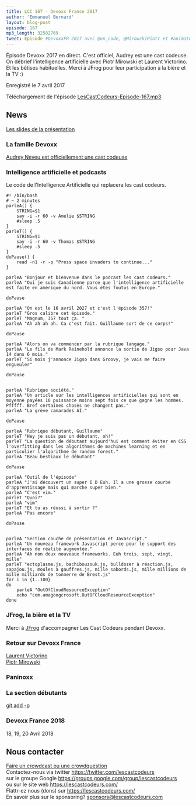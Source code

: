 ```yaml
---
title: LCC 167 - Devoxx France 2017
author: 'Emmanuel Bernard'
layout: blog-post
episode: 167
mp3_length: 32582769
tweet: Episode #DevoxxFR 2017 avec @on_code, @MirowskiPiotr et #animatedgif. Bienvenue @Audrey_Neveu
---
```

Épisode Devoxx 2017 en direct. C'est officiel, Audrey est une cast codeuse. On débrief l'intelligence artificielle avec Piotr Mirowski et Laurent Victorino. Et les bêtises habituelles.
Merci à JFrog pour leur participation à la bière et la TV :)

Enregistré le 7 avril 2017

Téléchargement de l'épisode [LesCastCodeurs-Episode-167.mp3](http://traffic.libsyn.com/lescastcodeurs/LesCastCodeurs-Episode-167.mp3)

## News

[Les slides de la présentation](https://www.slideshare.net/emmanuelbernard/les-cast-codeurs-devoxx-france-2017)  

### La famille Devoxx

[Audrey Neveu est officiellement une cast codeuse](https://twitter.com/Audrey_Neveu)  

### Intelligence artificielle et podcasts

Le code de l'Intelligence Artificielle qui replacera les cast codeurs.


    #! /bin/bash
    # ~ 2 minutes
    parleA() {
        STRING=$1
        say -i -r 60 -v Amelie $STRING
        #sleep .5
    }
    parleT() {
        STRING=$1
        say -i -r 60 -v Thomas $STRING
        #sleep .5
    }
    doPause() {
        read -n1 -r -p "Press space invaders to continue..."
    }
    
    parleA "Bonjour et bienvenue dans le podcast les cast codeurs."
    parleA "Oui je suis Canadienne parce que l'intelligence artificielle est faite en amérique du nord. Vous êtes foutus en Europe."
    
    doPause
    
    parleA "On est le 16 avril 2027 et c'est l'épisode 357!"
    parleT "Gros calibre cet épisode."
    parleT "Magnum, 357 tout ça. "
    parleA "Ah ah ah ah. Ca c'est fait. Guillaume sort de ce corps!"
    
    doPause
    
    parleA "Alors on va commencer par la rubrique langage."
    parleA "Le fils de Mark Reinehold annonce la sortie de Jigso pour Java 14 dans 6 mois."
    parleT "Si mois j'annonce Jigso dans Groovy, je vais me faire engueuler"
    
    doPause
    
    
    parleA "Rubrique société."
    parleA "Un article sur les intelligences artificielles qui sont en moyenne payées 10 puissance moins sept fois ce que gagne les hommes. Pfffff. Bref certaines choses ne changent pas."
    parleA "La grève camarades AI."
    
    doPause
    
    parleA "Rubrique débutant, Guillaume"
    parleT "Hey je suis pas un débutant, oh!"
    parleT "La question de débutant aujourd'hui est comment éviter en CSS l'overfitting dans les algorithmes de machines learning et en particulier l'algorithme de random forest."
    parleA "Beau bestiaux le débutant"
    
    doPause
    
    parleA "Outil de l'épisode"
    parleA "J'ai découvert un super I D Euh. Il a une grosse courbe d'apprentissage mais qui marche super bien."
    parleA "C'est vim."
    parleT "Quoi?"
    parleA "vim"
    parleT "Et tu as réussi à sortir ?"
    parleA "Pas encore"
    
    doPause
    
    
    parleA "Section couche de présentation et Javascript."
    parleA "Un nouveau framework Javascript perce pour le support des interfaces de réalité augmentée."
    parleA "Ah non deux nouveaux frameworks. Euh trois, sept, vingt, mille"
    parleT "ectoplasme.js, bachibouzouk.js, bulldozer à réaction.js, sapajou.js, moules à gauffres.js, mille sabords.js, mille millions de mille milliards de tonnerre de Brest.js"
    for i in {1..100}
    do
        parleA "OutOfCloudResourceException"
        echo "com.amagoogcrosoft.OutOFCloudResourceException"
    done

### JFrog, la bière et la TV

Merci à [JFrog](http://www.jfrog.com) d'accompagner Les Cast Codeurs pendant Devoxx.

### Retour sur Devoxx France

[Laurent Victorino](https://twitter.com/on_code)  
[Piotr Mirowski](https://twitter.com/mirowskipiotr)  

### Paninoxx

### La section débutants

[git add -p](http://johnkary.net/blog/git-add-p-the-most-powerful-git-feature-youre-not-using-yet/)  

### Devoxx France 2018

18, 19, 20 Avril 2018

## Nous contacter

[Faire un crowdcast ou une crowdquestion](https://lescastcodeurs.com/crowdcasting/)  
Contactez-nous via twitter <https://twitter.com/lescastcodeurs>  
sur le groupe Google <https://groups.google.com/group/lescastcodeurs>  
ou sur le site web <https://lescastcodeurs.com/>  
Flattr-ez nous (dons) sur <https://lescastcodeurs.com/>  
En savoir plus sur le sponsoring? sponsors@lescastcodeurs.com  
